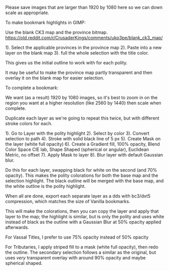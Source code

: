 Please save images that are larger than 1920 by 1080 here so we can down scale as appropriate.

To make bookmark highlights in GIMP:

Use the blank CK3 map and the province bitmap.
https://old.reddit.com/r/CrusaderKings/comments/ukp3pe/blank_ck3_map/

1). Select the applicable provinces in the province map
2). Paste into a new layer on the blank map
3). full the whole selection with the title color.

This gives us the initial outline to work with for each polity.

It may be useful to make the province map partly transparent and then overlay it on the blank map for
easier selection.

To complete a bookmark:

We want (as a result) 1920 by 1080 images, so it's best to zoom in on the region you want at a
higher resolution (like 2560 by 1440) then scale when complete.

Duplicate each layer as we're going to repeat this twice, but with different stroke colors for each.

1). Go to Layer with the polity highlight
2). Select by color
3). Convert selection to path
4). Stroke with solid black line of 5 px
5). Create Mask on the layer (white full opacity)
6). Create a Gradient fill, 100% opacity, Blend Color Space CIE lab, Shape Shaped (spherical or angular),
Euclidean Metric, no offset
7). Apply Mask to layer
8). Blur layer with default Gaussian blur.

Do this for each layer, swapping black for white on the second (and 70% opacity). This makes the polity
colorations for both the base map and the selection highlight. The black outline will be merged with the
base map, and the white outline is the polity highlight.

When all are done, export each separate layer as a dds with bc3/dxt5 compression, which matches the size of
Vanilla bookmarks.



This will make the colorations, then you can copy the layer and apply that layer to the map; the highlight
is similar, but is only the polity and uses white instead of black as the outline with
a Gaussian Blur at 50% opacity applied afterwards.

For Vassal Titles, I prefer to use 75% opacity instead of 50% opacity

For Tributaries, I apply striped fill to a mask (white full opacity), then redo the outline. The secondary
selection follows a similar as the original, but uses _very_ transparent overlay with around 90% opacity
and maybe spherical shaped.



